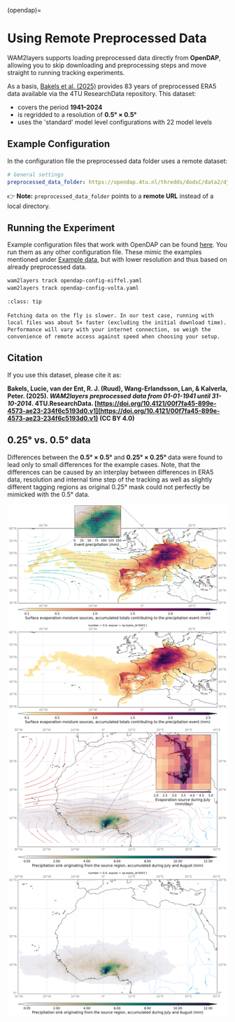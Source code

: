 (opendap)=

# Using Remote Preprocessed Data

WAM2layers supports loading preprocessed data directly from **OpenDAP**, allowing you to skip downloading and preprocessing steps and move straight to running tracking experiments.

As a basis, [Bakels et al. (2025)](https://doi.org/10.4121/00f7fa45-899e-4573-ae23-234f6c5193d0.v1) provides 83 years of preprocessed ERA5 data available via the 4TU ResearchData repository. This dataset:

* covers the period **1941–2024**
* is regridded to a resolution of **0.5° × 0.5°**
* uses the 'standard' model level configurations with 22 model levels

## Example Configuration

In the configuration file the preprocessed data folder uses a remote dataset:

```yaml
# General settings
preprocessed_data_folder: https://opendap.4tu.nl/thredds/dodsC/data2/djht/00f7fa45-899e-4573-ae23-234f6c5193d0/1
```

👉 **Note:** `preprocessed_data_folder` points to a **remote URL** instead of a local directory.


## Running the Experiment

Example configuration files that work with OpenDAP can be found [here](https://github.com/WAM2layers/WAM2layers/tree/main/configs).
You run them as any other configuration file. These mimic the examples mentioned under 
[Example data](https://wam2layers.readthedocs.io/en/latest/userguide/input.html#example-data), 
but with lower resolution and thus based on already preprocessed data.

```bash
wam2layers track opendap-config-eiffel.yaml
wam2layers track opendap-config-volta.yaml
```


```{Admonition} Convenience vs performance
:class: tip

Fetching data on the fly is slower. In our test case, running with local files was about 5× faster (excluding the initial download time). Performance will vary with your internet connection, so weigh the convenience of remote access against speed when choosing your setup.
```

## Citation

If you use this dataset, please cite it as:

**Bakels, Lucie, van der Ent, R. J. (Ruud), Wang-Erlandsson, Lan, & Kalverla, Peter. (2025). *WAM2layers preprocessed data from 01-01-1941 until 31-10-2014*. 4TU.ResearchData. [https://doi.org/10.4121/00f7fa45-899e-4573-ae23-234f6c5193d0.v1](https://doi.org/10.4121/00f7fa45-899e-4573-ae23-234f6c5193d0.v1) (CC BY 4.0)**

## 0.25° vs. 0.5° data
Differences between the **0.5° × 0.5°** and **0.25° × 0.25°** data were found to lead only to small differences for the example cases. 
Note, that the differences can be caused by an interplay between differences in ERA5 data, resolution and internal time step of the tracking as well as slightly different tagging regions as original 0.25° mask could not perfectly be mimicked with the 0.5° data.

![0.25° backward Eiffel case](../_static/eiffel_new.png)
![0.5° backward Eiffel case](../_static/eiffel_opendap.png)
![0.25° forward Volta case](../_static/volta_new.png)
![0.5° forward Volta case](../_static/volta_opendap.png)